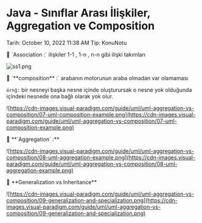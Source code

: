 # Java - Sınıflar Arası İlişkiler, Aggregation ve Composition

Tarih: October 10, 2022 11:38 AM
Tip: KonuNotu

<aside>
🌟 `Association :`  ilişkiler 1-1 , 1-n , n-n gibi ilişki takımları

</aside>

![ss1.png](Java%20-%20S%C4%B1n%C4%B1flar%20Aras%C4%B1%20I%CC%87lis%CC%A7kiler,%20Aggregation%20ve%20%20054ed24dbcf44891aa60f5c4da12fc12/ss1.png)

<aside>
🌟 `**composition** :`  arabanın motorunun araba olmadan var  olamaması

</aside>

`örnğ:`  bir nesneyi başka nesne içinde oluşturursak o nesne yok olduğunda içindeki nesnede ona bağlı olarak yok olur.

![https://cdn-images.visual-paradigm.com/guide/uml/uml-aggregation-vs-composition/07-uml-composition-example.png](https://cdn-images.visual-paradigm.com/guide/uml/uml-aggregation-vs-composition/07-uml-composition-example.png)

<aside>
🌟 **`Aggregation` :**

</aside>

![https://cdn-images.visual-paradigm.com/guide/uml/uml-aggregation-vs-composition/08-uml-aggregation-example.png](https://cdn-images.visual-paradigm.com/guide/uml/uml-aggregation-vs-composition/08-uml-aggregation-example.png)

<aside>
🌟 **Generalization vs Inheritance**

</aside>

![https://cdn-images.visual-paradigm.com/guide/uml/uml-aggregation-vs-composition/09-generalization-and-specialization.png](https://cdn-images.visual-paradigm.com/guide/uml/uml-aggregation-vs-composition/09-generalization-and-specialization.png)